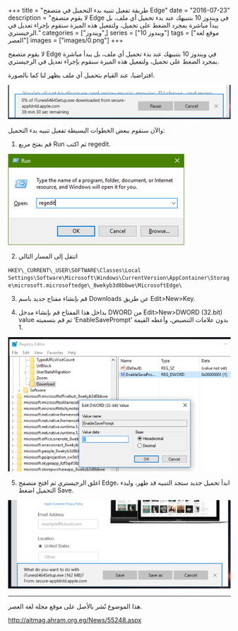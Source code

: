 +++
title = "طريقة تفعيل تنبيه بدء التحميل في متصفح Edge"
date = "2016-07-23"
description = "لا يقوم متصفح Edge في ويندوز 10 بتنبيهك عند بدء تحميل أي ملف، بل يبدأ مباشرة بمجرد الضغط على تحميل، ولتفعيل هذه الميزة سنقوم بإجراء تعديل في الرجيستري."
categories = ["ويندوز",]
series = ["ويندوز 10"]
tags = ["موقع لغة العصر"]
images = ["images/0.png"]
+++

لا يقوم متصفح Edge في ويندوز 10 بتنبيهك عند بدء تحميل أي ملف، بل يبدأ مباشرة بمجرد الضغط على تحميل، ولتفعيل هذه الميزة سنقوم بإجراء تعديل في الرجيستري.

افتراضيا، عند القيام بتحميل أي ملف يظهر لنا كما بالصورة.

![1](images/1.png)

والآن سنقوم ببعض الخطوات البسيطة تفعيل تنبيه بدء التحميل:

1. قم بفتح مربع Run ثم اكتب regedit.

![2](images/2.png)

2. انتقل إلى المسار التالي

`HKEY\_CURRENT\_USER\SOFTWARE\Classes\Local Settings\Software\Microsoft\Windows\CurrentVersion\AppContainer\Storage\microsoft.microsoftedge\_8wekyb3d8bbwe\MicrosoftEdge\`

3. قم بإنشاء مفتاح جديد باسم Downloads عن طريق Edit>New>Key.

4. بداخل هذا المفتاح قم بإنشاء مدخل DWORD من Edit>New>DWORD (32.bit) value ثم قم بتسميته ‘EnableSavePrompt’ بدون علامات التنصيص، وأعطه القيمة 1.

![3](images/3.png)

5. اغلق الرجيستري ثم افتح متصفح Edge، ابدأ تحميل جديد ستجد التنبيه قد ظهر، ولبدء التحميل اضغط Save.

![4](images/4.png)

---
هذا الموضوع نٌشر باﻷصل على موقع مجلة لغة العصر.

http://aitmag.ahram.org.eg/News/55248.aspx